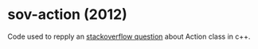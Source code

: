 # sov-action (2012)

Code used to repply an [stackoverflow question](http://stackoverflow.com/questions/13109890/action-class-in-c-equivalent-to-c/13123299#13123299) about Action class in c++.